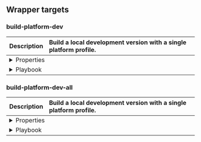 ## Wrapper targets
### build-platform-dev
<table>
    <thead>
    <tr align="left">
        <th>Description</th>
        <th width="100%">Build a local development version with a single platform profile.</th>
    </tr>
    </thead>
    <tbody>
    <tr>
        <td colspan="2">
            <details><summary>Properties</summary>
            <table width="100%">
                <thead>
                <tr align="left">
                    <th width="25%">Property</th>
                    <th width="25%">Value</th>
                    <th width="50%">Description</th>
                </tr>
                </thead>
                <tbody>
                <tr>
                    <td>dir-build</td>
                    <td>${build.platform.dir}</td>
                    <td>Sets the directory in which to build.</td>
                </tr>
                <tr>
                    <td>dir-profiles</td>
                    <td>${build.platform.dir.profile}</td>
                    <td>Sets the profiles directory which to link in.</td>
                </tr>
                </tbody>
            </table>
            </details>
        </td>
    </tr>
    <tr>
        <td colspan="2">
            <details><summary>Playbook</summary>
            <table width="100%">
                <thead>
                <tr align="left">
                    <th width="25%">Doesnt</th>
                    <th width="25%">Do</th>
                    <th width="50%">Shit</th>
                </tr>
                </thead>
                <tbody>
                <tr>
                    <td>dir-build</td>
                    <td>${build.platform.dir}</td>
                    <td>Sets the directory in which to build.</td>
                </tr>
                <tr>
                    <td>dir-profiles</td>
                    <td>${build.platform.dir.profile}</td>
                    <td>Sets the profiles directory which to link in.</td>
                </tr>
                </tbody>
            </table>
            </details>
        </td>
    </tr>
    </tbody>
</table>

### build-platform-dev-all
<table>
    <thead>
    </tr>
        <th>Description</th>
        <th width="100%" align="left">Build a local development version with a single platform profile.</th>
    </tr>
    </thead>
    <tbody>
    <tr>
        <td colspan="2">
            <details><summary>Properties</summary>
            <table width="100%">
                <thead>
                <tr align="left">
                    <th width="25%">Property</th>
                    <th width="25%">Value</th>
                    <th width="50%">Description</th>
                </tr>
                </thead>
                <tbody>
                <tr>
                    <td>dir-build</td>
                    <td>${build.platform.dir}</td>
                    <td>Sets the directory in which to build.</td>
                </tr>
                <tr>
                    <td>dir-profiles</td>
                    <td>${build.platform.dir.profile}</td>
                    <td>Sets the profiles directory which to link in.</td>
                </tr>
                </tbody>
            </table>
            </details>
        </td>
    </tr>
    <tr>
        <td colspan="2">
            <details><summary>Playbook</summary>
            <table width="100%">
                <thead>
                <tr align="left">
                    <th width="25%">Callback target</th>
                    <th width="25%">Buildfile</th>
                    <th width="50%">Description</th>
                </tr>
                </thead>
                <tbody>
                <tr>
                    <td>project-subsite-backup</td>
                    <td>project.xml</td>
                    <td>Some description of this target</td>
                </tr>
                <tr>
                    <td>project-scratch-build</td>
                    <td>project.xml</td>
                    <td>Some description of this target.</td>
                </tr>
                </tbody>
            </table>
            </details>
        </td>
    </tr>
    </tbody>
</table>
